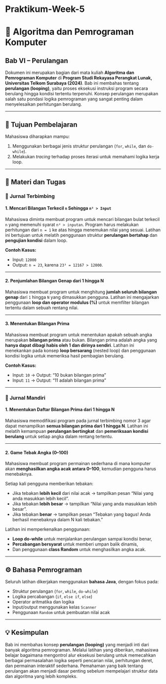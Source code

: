 # Praktikum-Week-5

# 📘 Algoritma dan Pemrograman Komputer

## Bab VI – Perulangan

Dokumen ini merupakan bagian dari mata kuliah **Algoritma dan Pemrograman Komputer** di **Program Studi Rekayasa Perangkat Lunak, Universitas Telkom Surabaya (2024)**.
Bab ini membahas tentang **perulangan (looping)**, yaitu proses eksekusi instruksi program secara berulang hingga kondisi tertentu terpenuhi. Konsep perulangan merupakan salah satu pondasi logika pemrograman yang sangat penting dalam menyelesaikan perhitungan berulang.

---

## 🎯 Tujuan Pembelajaran

Mahasiswa diharapkan mampu:

1. Menggunakan berbagai jenis struktur perulangan (`for`, `while`, dan `do-while`).
2. Melakukan *tracing* terhadap proses iterasi untuk memahami logika kerja loop.

---

## 🧠 Materi dan Tugas

### 🧩 **Jurnal Terbimbing**

#### 1. Mencari Bilangan Terkecil `n` Sehingga `n³ > Input`

Mahasiswa diminta membuat program untuk mencari bilangan bulat terkecil `n` yang memenuhi syarat `n³ > inputan`.
Program harus melakukan perhitungan dari `n = 1` ke atas hingga menemukan nilai yang sesuai.
Latihan ini bertujuan untuk melatih penggunaan struktur **perulangan bertahap** dan **pengujian kondisi** dalam loop.

**Contoh Kasus:**

* Input: `12000`
* Output: `n = 23`, karena `23³ = 12167 > 12000`.

---

#### 2. Penjumlahan Bilangan Genap dari 1 hingga N

Mahasiswa membuat program untuk menghitung **jumlah seluruh bilangan genap** dari `1` hingga `N` yang dimasukkan pengguna.
Latihan ini mengajarkan penggunaan **loop dan operator modulus (%)** untuk memfilter bilangan tertentu dalam sebuah rentang nilai.

---

#### 3. Menentukan Bilangan Prima

Mahasiswa membuat program untuk menentukan apakah sebuah angka merupakan **bilangan prima** atau bukan.
Bilangan prima adalah angka yang **hanya dapat dibagi habis oleh 1 dan dirinya sendiri**.
Latihan ini menekankan pada konsep **loop bersarang** (nested loop) dan penggunaan kondisi logika untuk memeriksa hasil pembagian berulang.

**Contoh Kasus:**

* Input: `10` → Output: “10 bukan bilangan prima”
* Input: `11` → Output: “11 adalah bilangan prima”

---

### 🧩 **Jurnal Mandiri**

#### 1. Menentukan Daftar Bilangan Prima dari 1 hingga N

Mahasiswa memodifikasi program pada jurnal terbimbing nomor 3 agar dapat menampilkan **semua bilangan prima dari 1 hingga N**.
Latihan ini melatih kemampuan **perulangan bertingkat** dan **pemeriksaan kondisi berulang** untuk setiap angka dalam rentang tertentu.

---

#### 2. Game Tebak Angka (0–100)

Mahasiswa membuat program permainan sederhana di mana komputer akan **menghasilkan angka acak antara 0–100**, kemudian pengguna harus menebaknya.

Setiap kali pengguna memberikan tebakan:

* Jika tebakan **lebih kecil** dari nilai acak → tampilkan pesan “Nilai yang anda masukkan lebih kecil”.
* Jika tebakan **lebih besar** → tampilkan “Nilai yang anda masukkan lebih besar”.
* Jika tebakan **benar** → tampilkan pesan “Tebakan yang bagus! Anda berhasil menebaknya dalam N kali tebakan.”

Latihan ini memperkenalkan penggunaan:

* **Loop do-while** untuk menjalankan perulangan sampai kondisi benar,
* **Percabangan bersyarat** untuk memberi umpan balik dinamis,
* Dan penggunaan **class Random** untuk menghasilkan angka acak.

---

## ⚙️ Bahasa Pemrograman

Seluruh latihan dikerjakan menggunakan **bahasa Java**, dengan fokus pada:

* Struktur perulangan (`for`, `while`, `do-while`)
* Logika percabangan (`if`, `else if`, `else`)
* Operator aritmatika dan logika
* Input/output menggunakan kelas `Scanner`
* Penggunaan `Random` untuk pembuatan nilai acak

---

## 💡 Kesimpulan

Bab ini membahas konsep **perulangan (looping)** yang menjadi inti dari banyak algoritma pemrograman.
Melalui latihan yang diberikan, mahasiswa belajar bagaimana mengontrol alur eksekusi berulang untuk memecahkan berbagai permasalahan logika seperti pencarian nilai, perhitungan deret, dan permainan interaktif sederhana.
Pemahaman yang baik tentang perulangan akan menjadi dasar penting sebelum mempelajari struktur data dan algoritma yang lebih kompleks.
